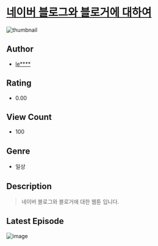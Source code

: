 # [네이버 블로그와 블로거에 대하여](https://comic.naver.com/bestChallenge/list?titleId=810126)
![thumbnail](https://image-comic.pstatic.net/user_contents_data/challenge_comic/2023/05/23/upload_3918747841255978807_480x623.jpeg)

## Author
- [le****](https://comic.naver.com/artistTitle?id=366805)

## Rating
- 0.00

## View Count
- 100

## Genre
- 일상

## Description
> 네이버 블로그와 블로거에 대한 웹툰 입니다.


## Latest Episode
![image](https://image-comic.pstatic.net/user_contents_data/challenge_comic/2023/05/23/366805/upload_7305745019287528033.jpeg)
